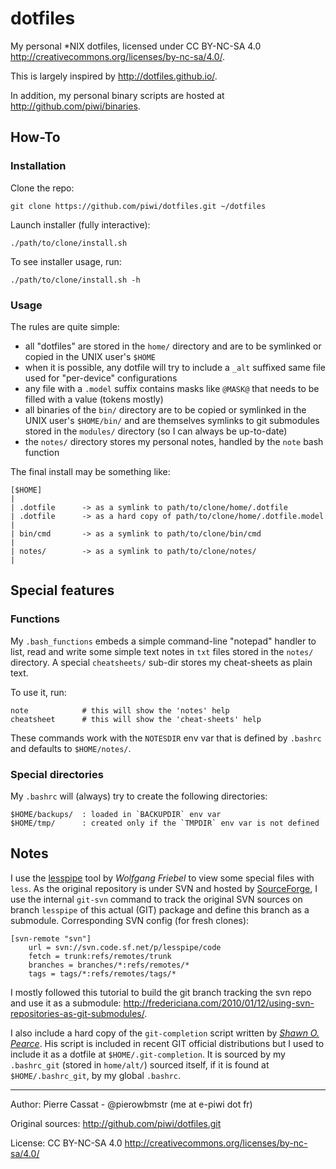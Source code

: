 dotfiles
========

My personal *NIX dotfiles, licensed under CC BY-NC-SA 4.0 <http://creativecommons.org/licenses/by-nc-sa/4.0/>.

This is largely inspired by <http://dotfiles.github.io/>.

In addition, my personal binary scripts are hosted at <http://github.com/piwi/binaries>.


## How-To

### Installation

Clone the repo:

    git clone https://github.com/piwi/dotfiles.git ~/dotfiles

Launch installer (fully interactive):

    ./path/to/clone/install.sh

To see installer usage, run:

    ./path/to/clone/install.sh -h

### Usage

The rules are quite simple:

-   all "dotfiles" are stored in the `home/` directory and are to be symlinked or copied
    in the UNIX user's `$HOME`
-   when it is possible, any dotfile will try to include a `_alt` suffixed same file used
    for "per-device" configurations
-   any file with a `.model` suffix contains masks like `@MASK@` that needs to be filled 
    with a value (tokens mostly)
-   all binaries of the `bin/` directory are to be copied or symlinked in the UNIX user's
    `$HOME/bin/` and are themselves symlinks to git submodules stored in the `modules/`
    directory (so I can always be up-to-date)
-   the `notes/` directory stores my personal notes, handled by the `note` bash function

The final install may be something like:

    [$HOME]
    |
    | .dotfile      -> as a symlink to path/to/clone/home/.dotfile
    | .dotfile      -> as a hard copy of path/to/clone/home/.dotfile.model
    |
    | bin/cmd       -> as a symlink to path/to/clone/bin/cmd
    |
    | notes/        -> as a symlink to path/to/clone/notes/
    |

## Special features

### Functions

My `.bash_functions` embeds a simple command-line "notepad" handler to list, read and write
some simple text notes in `txt` files stored in the `notes/` directory. A special `cheatsheets/`
sub-dir stores my cheat-sheets as plain text.

To use it, run:

    note            # this will show the 'notes' help
    cheatsheet      # this will show the 'cheat-sheets' help

These commands work with the `NOTESDIR` env var that is defined by `.bashrc` and defaults to `$HOME/notes/`.

### Special directories

My `.bashrc` will (always) try to create the following directories:

    $HOME/backups/  : loaded in `BACKUPDIR` env var
    $HOME/tmp/      : created only if the `TMPDIR` env var is not defined


## Notes

I use the [lesspipe](http://www-zeuthen.desy.de/~friebel/unix/lesspipe.html) tool by *Wolfgang Friebel*
to view some special files with `less`. As the original repository is under SVN and hosted by 
[SourceForge](http://sourceforge.net/projects/lesspipe/), I use the internal `git-svn` command
to track the original SVN sources on branch `lesspipe` of this actual (GIT) package and define
this branch as a submodule. Corresponding SVN config (for fresh clones):

    [svn-remote "svn"]
        url = svn://svn.code.sf.net/p/lesspipe/code
        fetch = trunk:refs/remotes/trunk
        branches = branches/*:refs/remotes/*
        tags = tags/*:refs/remotes/tags/*


I mostly followed this tutorial to build the git branch tracking the svn repo and use it 
as a submodule: <http://fredericiana.com/2010/01/12/using-svn-repositories-as-git-submodules/>.

I also include a hard copy of the `git-completion` script written by [*Shawn O. Pearce*](http://spearce.org).
His script is included in recent GIT official distributions but I used to include it as a
dotfile at `$HOME/.git-completion`. It is sourced by my `.bashrc_git` (stored in `home/alt/`)
sourced itself, if it is found at `$HOME/.bashrc_git`, by my global `.bashrc`.

----

Author: Pierre Cassat - @pierowbmstr (me at e-piwi dot fr)

Original sources: <http://github.com/piwi/dotfiles.git>

License: CC BY-NC-SA 4.0 <http://creativecommons.org/licenses/by-nc-sa/4.0/>
